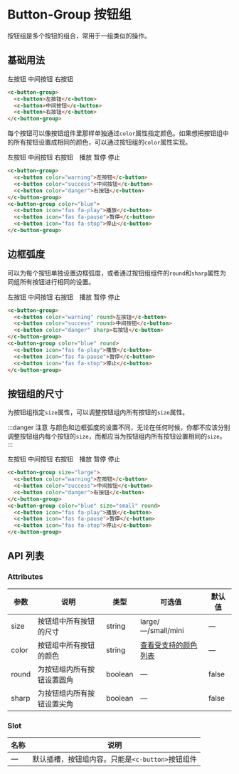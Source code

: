 # Button-Group 按钮组

按钮组是多个按钮的组合，常用于一组类似的操作。

## 基础用法

<c-button-group style="margin-top: 20px;">
  <c-button>左按钮</c-button>
  <c-button>中间按钮</c-button>
  <c-button>右按钮</c-button>
</c-button-group>

```html
<c-button-group>
  <c-button>左按钮</c-button>
  <c-button>中间按钮</c-button>
  <c-button>右按钮</c-button>
</c-button-group>
```

每个按钮可以像按钮组件里那样单独通过`color`属性指定颜色。如果想把按钮组中的所有按钮设置成相同的颜色，可以通过按钮组的`color`属性实现。

<c-button-group style="margin-top: 20px;">
  <c-button color="warning">左按钮</c-button>
  <c-button color="success">中间按钮</c-button>
  <c-button color="danger">右按钮</c-button>
</c-button-group>
<c-button-group style="margin-top: 20px; margin-left: 10px;" color="blue">
  <c-button icon="fas fa-play">播放</c-button>
  <c-button icon="fas fa-pause">暂停</c-button>
  <c-button icon="fas fa-stop">停止</c-button>
</c-button-group>

```html
<c-button-group>
  <c-button color="warning">左按钮</c-button>
  <c-button color="success">中间按钮</c-button>
  <c-button color="danger">右按钮</c-button>
</c-button-group>
<c-button-group color="blue">
  <c-button icon="fas fa-play">播放</c-button>
  <c-button icon="fas fa-pause">暂停</c-button>
  <c-button icon="fas fa-stop">停止</c-button>
</c-button-group>
```

## 边框弧度

可以为每个按钮单独设置边框弧度，或者通过按钮组组件的`round`和`sharp`属性为同组所有按钮进行相同的设置。

<c-button-group style="margin-top: 20px;">
  <c-button color="warning" round>左按钮</c-button>
  <c-button color="success" round>中间按钮</c-button>
  <c-button color="danger" sharp>右按钮</c-button>
</c-button-group>
<c-button-group style="margin-top: 20px; margin-left: 10px;" color="blue" round>
  <c-button icon="fas fa-play">播放</c-button>
  <c-button icon="fas fa-pause">暂停</c-button>
  <c-button icon="fas fa-stop">停止</c-button>
</c-button-group>

```html
<c-button-group>
  <c-button color="warning" round>左按钮</c-button>
  <c-button color="success" round>中间按钮</c-button>
  <c-button color="danger" sharp>右按钮</c-button>
</c-button-group>
<c-button-group color="blue" round>
  <c-button icon="fas fa-play">播放</c-button>
  <c-button icon="fas fa-pause">暂停</c-button>
  <c-button icon="fas fa-stop">停止</c-button>
</c-button-group>
```

## 按钮组的尺寸

为按钮组指定`size`属性，可以调整按钮组内所有按钮的`size`属性。

:::danger 注意
与颜色和边框弧度的设置不同，无论在任何时候，你都不应该分别调整按钮组内每个按钮的`size`，而都应当为按钮组内所有按钮设置相同的`size`。
:::

<c-button-group style="margin-top: 20px;" size="large">
  <c-button color="warning">左按钮</c-button>
  <c-button color="success">中间按钮</c-button>
  <c-button color="danger">右按钮</c-button>
</c-button-group>
<c-button-group style="margin-top: 20px; margin-left: 10px;" color="blue" size="small" round>
  <c-button icon="fas fa-play">播放</c-button>
  <c-button icon="fas fa-pause">暂停</c-button>
  <c-button icon="fas fa-stop">停止</c-button>
</c-button-group>

```html
<c-button-group size="large">
  <c-button color="warning">左按钮</c-button>
  <c-button color="success">中间按钮</c-button>
  <c-button color="danger">右按钮</c-button>
</c-button-group>
<c-button-group color="blue" size="small" round>
  <c-button icon="fas fa-play">播放</c-button>
  <c-button icon="fas fa-pause">暂停</c-button>
  <c-button icon="fas fa-stop">停止</c-button>
</c-button-group>
```

## API 列表

### Attributes
| 参数      | 说明          | 类型      | 可选值                           | 默认值  |
|---------- |-------------- |---------- |-------------------------------- |-------- |
| size | 按钮组中所有按钮的尺寸 | string | large/—/small/mini | — |
| color | 按钮组中所有按钮的颜色 | string | [查看受支持的颜色列表](color.md) | — |
| round | 为按钮组内所有按钮设置圆角 | boolean | — | false |
| sharp | 为按钮组内所有按钮设置尖角 | boolean | — | false |

### Slot

| 名称 | 说明                |
|------|--------------------|
| — | 默认插槽，按钮组内容。只能是`<c-button>`按钮组件 |